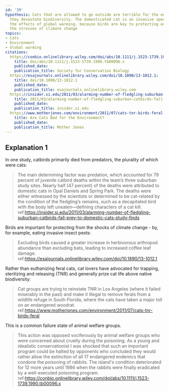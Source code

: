 ```yaml
---
id: '39'
hypothesis: Cats that are allowed to go outside are terrible for the environment;
  they devastate biodiversity. The domesticated cat is an invasive species that increases
  the effects of global warming, because birds are key to protecting ecosystems from
  the stresses of climate change
topics:
- Cats
- Environment
- Global warming
citations:
  https://conbio.onlinelibrary.wiley.com/doi/abs/10.1111/j.1523-1739.1990.tb00096.x:
    title: doi/abs/10.1111/j.1523-1739.1990.tb00096.x
    published_date: 
    publication_title: Society for Conservation Biology
  https://esajournals.onlinelibrary.wiley.com/doi/10.1890/13-1012.1:
    title: doi/10.1890/13-1012.1
    published_date: 
    publication_title: esajournals.onlinelibrary.wiley.com
  https://insider.si.edu/2011/03/alarming-number-of-fledgling-suburban-catbirds-fall-prey-to-domestic-cats-study-finds:
    title: 2011/03/alarming-number-of-fledgling-suburban-catbirds-fall-prey-to-domestic-cats-study-finds
    published_date: 
    publication_title: insider.si.edu
  https://www.motherjones.com/environment/2011/07/cats-tnr-birds-feral:
    title: Are Cats Bad for the Environment?
    published_date: 
    publication_title: Mother Jones
---
```

## Explanation 1

In one study, catbirds primarily died from predators, the plurality of which were cats:

> The main determining factor was predation, which accounted for 79 percent of juvenile catbird deaths within the team’s three suburban study sites. Nearly half (47 percent) of the deaths were attributed to domestic cats in Opal Daniels and Spring Park. The deaths were either witnessed by the scientists or determined to be cat-related by the condition of the fledgling’s remains, such as a decapitated bird with the body left uneaten—defining characters of a cat kill.
> ref:https://insider.si.edu/2011/03/alarming-number-of-fledgling-suburban-catbirds-fall-prey-to-domestic-cats-study-finds

Birds are important for protecting from the shocks of climate change - by, for example, eating invasive insect pests:

> Excluding birds caused a greater increase in herbivorous arthropod abundance than excluding bats, leading to increased coffee leaf damage.
> ref:https://esajournals.onlinelibrary.wiley.com/doi/10.1890/13-1012.1

Rather than euthanizing feral cats, cat lovers have advocated for trapping, sterilizing and releasing (TNR) and generally prize cat life above native biodiversity:

> Cat groups are trying to reinstate TNR in Los Angeles (where it failed miserably in the past) and make it illegal to remove ferals from a wildlife refuge in South Florida, where the cats have taken a major toll on an endangered woodrat.
> ref:https://www.motherjones.com/environment/2011/07/cats-tnr-birds-feral

This is a common failure state of animal welfare groups.

> This action was opposed vociferously by animal welfare groups who were concerned about cruelty during the poisoning. As a young and idealistic conservationist I was shocked that such an important program could be halted by opponents who concluded they would rather allow the extinction of all 17 endangered endemics that condone the poisoning of rabbits. The island's condition deteriorated for 12 more years until 1986 when the rabbits were finally eradicated by a well-executed poisoning program.
> ref:https://conbio.onlinelibrary.wiley.com/doi/abs/10.1111/j.1523-1739.1990.tb00096.x

